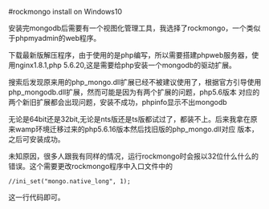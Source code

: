 #rockmongo install on Windows10

安装完mongodb后需要有一个视图化管理工具，我选择了rockmongo，一个类似于phpmyadmin的web程序。

下载最新版解压程序，由于使用的是php编写，所以需要搭建phpweb服务器，使用nginx1.8.1,php 5.6.20,这是需要给php安装一个mongodb的驱动扩展。

搜索后发现原来用的php_mongo.dll扩展已经不被建议使用了，根据官方引导使用php_mongodb.dll扩展，然而可能是因为有两个扩展的问题，php5.6版本
对应的两个新旧扩展都会出现问题，安装不成功，phpinfo显示不出mongodb

无论是64bit还是32bit,无论是nts版还是ts版都试过了，都装不上。后来我拿在原来wamp环境迁移过来的php5.6.16版本然后找旧版的php_mongo.dll对应
版本，之后可安装成功。

未知原因，很多人跟我有同样的情况，运行rockmongo时会报以32位什么什么的错误。这个需要更改rockmongo程序中入口文件中的
```
//ini_set("mongo.native_long", 1);
```
这一行代码即可。
